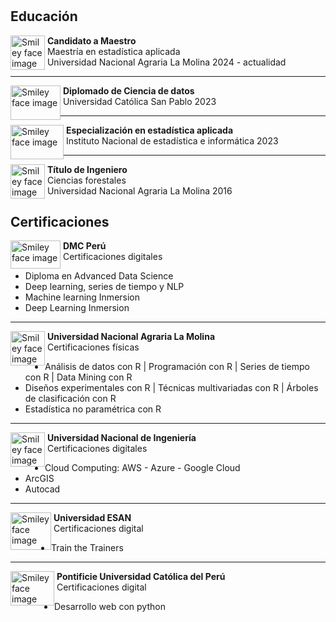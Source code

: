 #
## **Educación** 

<p>
    <img src="https://upload.wikimedia.org/wikipedia/commons/a/a9/Unalm_logo.png" alt="Smiley face image"
      style="float:left; width:55px; height:55px;">
  </a>
  <span style="vertical-align:bottom">
    &nbsp;<strong>Candidato a Maestro </strong><br>
    &nbsp;Maestría en estadística aplicada<br>
    &nbsp;Universidad Nacional Agraria La Molina  2024 - actualidad
  </span>
</p>

<hr size="30">


<p>
    <img src="https://tusdecisionestehacengrande.ucsp.edu.pe/img/logo-ucsp.png" alt="Smiley face image"
      style="float:left; width:80px; height:55px;">
  </a>
  <span style="vertical-align:bottom">
    &nbsp;<strong>Diplomado de  Ciencia de datos</strong><br>
    &nbsp;Universidad Católica San Pablo  2023
  </span>
</p>


<hr size="30">
<p>
    <img src="https://upload.wikimedia.org/wikipedia/commons/1/1c/INEI_Logo.jpg" alt="Smiley face image"
      style="float:left; width:85px; height:55px;">
  </a>
  <span style="vertical-align:bottom">
    &nbsp;<strong>Especialización en estadística aplicada</strong><br>
    &nbsp;Instituto Nacional de estadística e informática  2023
  </span>
</p>


<hr size="30">

<p>
    <img src="https://upload.wikimedia.org/wikipedia/commons/a/a9/Unalm_logo.png" alt="Smiley face image"
      style="float:left; width:55px; height:55px;">
  </a>
  <span style="vertical-align:bottom">
    &nbsp;<strong>Título de Ingeniero</strong><br>
    &nbsp;Ciencias forestales<br>
    &nbsp;Universidad Nacional Agraria La Molina  2016
  </span>
</p>


## **Certificaciones** 


<p>
  <img src="https://dmc.pe/wp-content/uploads/2021/01/Group-4-1.png" alt="Smiley face image"
    style="float:left; width:80px; height:45px;">
  <span style="vertical-align:bottom">
    &nbsp;<strong>DMC Perú </strong><br>
    &nbsp;Certificaciones digitales
  </span>
</p>

* Diploma en Advanced Data Science
* Deep learning, series de tiempo y NLP
* Machine learning Inmersion
* Deep Learning Inmersion


<hr size="30">


<p>
  <img src="https://upload.wikimedia.org/wikipedia/commons/a/a9/Unalm_logo.png" alt="Smiley face image"
    style="float:left; width:55px; height:55px;">
  <span style="vertical-align:bottom">
    &nbsp;<strong>Universidad Nacional Agraria La Molina</strong><br>
    &nbsp;Certificaciones físicas
  </span>
</p>

* Análisis de datos con R | Programación con R | Series de tiempo con R | Data Mining con R
* Diseños experimentales con R | Técnicas multivariadas con R | Árboles de clasificación con R
 *  Estadística no paramétrica con R


<hr size="30">


<p>
  <img src="https://d1yjjnpx0p53s8.cloudfront.net/styles/logo-thumbnail/s3/102020/universidad_nacional_de_ingenieria.png?4sLEuqGCUITDDVp6g.xe2HyZoNusQjDi&itok=_BI1xjnI" alt="Smiley face image"
    style="float:left; width:55px; height:55px;">
  <span style="vertical-align:bottom">
    &nbsp;<strong>Universidad Nacional de Ingeniería</strong><br>
    &nbsp;Certificaciones digitales
  </span>
</p>

* Cloud Computing: AWS - Azure - Google Cloud
* ArcGIS 
* Autocad 


<hr size="30">

<p>
  <img src="https://cdn.worldvectorlogo.com/logos/universidad-esan.svg" alt="Smiley face image"
    style="float:left; width:65px; height:60px;">
  <span style="vertical-align:bottom">
    &nbsp;<strong>Universidad ESAN</strong><br>
    &nbsp;Certificaciones digital
  </span>
</p>

* Train the Trainers

<hr size="30">

<p>
  <img src="https://uploads-ssl.webflow.com/61bceaebf406fb1dd5db2dd0/625f3d4b7fe767a55bbd8995_Logo%20PUCP-poster-00001.jpg" alt="Smiley face image"
    style="float:left; width:70px; height:55px;">
  <span style="vertical-align:bottom">
    &nbsp;<strong>Pontificie Universidad Católica del Perú</strong><br>
    &nbsp;Certificaciones digital
  </span>
</p>

* Desarrollo web con python

<br>
